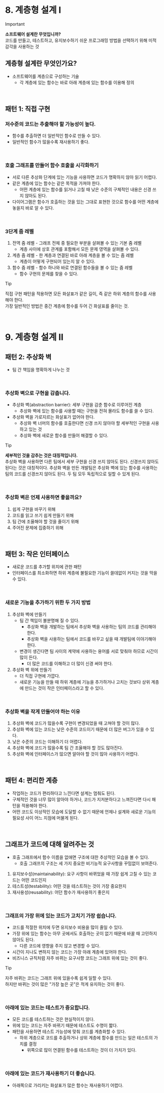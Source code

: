 # 8. 계층형 설계 Ⅰ

> [!IMPORTANT]  
> **소프트웨어 설계란 무엇입니까?**  
> 코드를 만들고, 테스트하고, 유지보수하기 쉬운 프로그래밍 방법을 선택하기 위해 미적 감각을 사용하는 것

## 계층형 설계란 무엇인가요?

- 소프트웨어를 계층으로 구성하는 기술
  - 각 계층에 있는 함수는 바로 아래 계층에 있는 함수를 이용해 정의

&nbsp;

## 패턴 1: 직접 구현

### 저수준의 코드는 추출해야 할 가능성이 높다.

- 함수를 추출하면 더 일반적인 함수로 만들 수 있다.
- 일반적인 함수가 많을수록 재사용하기 좋다.

&nbsp;

### 호출 그래프를 만들어 함수 호출을 시각화하기

- 서로 다른 추상화 단계에 있는 기능을 사용하면 코드가 명확하지 않아 읽기 어렵다.
- 같은 계층에 있는 함수는 같은 목적을 가져야 한다.
  - 어떤 계층에 있는 함수를 읽거나 고칠 때 낮은 수준의 구체적인 내용은 신경 쓰지 않아도 된다.
- 다이어그램은 함수가 호출하는 것을 있는 그대로 표현한 것으로 함수를 어떤 계층에 놓을지 바로 알 수 있다.

&nbsp;

### 3단계 줌 레벨

1. 전역 줌 레벨 - 그래프 전체 중 필요한 부분을 살펴볼 수 있는 기본 줌 레벨
   - 계층 사이에 상호 관계를 포함해서 모든 문제 영역을 살펴볼 수 있다.
2. 계층 줌 레벨 - 한 계층과 연결된 바로 아래 계층을 볼 수 있는 줌 레벨
   - 계층이 어떻게 구현되어 있는지 알 수 있다.
3. 함수 줌 레벨 - 함수 하나와 바로 연결된 함수들을 볼 수 있는 줌 레벨
   - 함수 구현의 문제를 찾을 수 있다.

> [!TIP]  
> 직접 구현 패턴을 적용하면 모든 화살표가 같은 길이, 즉 같은 하위 계층의 함수를 사용해야 한다.  
> 가장 일반적인 방법은 중간 계층에 함수를 두어 긴 화살표를 줄이는 것.

&nbsp;

# 9. 계층형 설계 Ⅱ

## 패턴 2: 추상화 벽

- 팀 간 책임을 명확하게 나누는 것

&nbsp;

### 추상화 벽으로 구현을 감춥니다.

- 추상화 벽(abstraction barrier): 세부 구현을 감춘 함수로 이루어진 계층
  - 추상화 벽에 있는 함수를 사용할 때는 구현을 전혀 몰라도 함수를 쓸 수 있다.
- 추상화 벽을 가로지르는 화살표가 없어야 한다.
  - 추상화 벽 너머의 함수를 호출한다면 신경 쓰지 않아야 할 세부적인 구현을 사용하고 있는 것
  - 추상화 벽에 새로운 함수를 만들어 해결할 수 있다.

> [!TIP]  
> **세부적인 것을 감추는 것은 대칭적입니다.**  
> 추상화 벽을 사용하면 다른 팀에서 세부 구현을 신경 쓰지 않아도 된다. 신경쓰지 않아도 된다는 것은 대칭적이다.
> 추상화 벽을 만든 개발팀은 추상화 벽에 있는 함수를 사용하는 팀의 코드를 신경쓰지 않아도 된다. 두 팀 모두 독립적으로 일할 수 있게 된다.

&nbsp;

### 추상화 벽은 언제 사용하면 좋을까요?

1. 쉽게 구현을 바꾸기 위해
2. 코드를 읽고 쓰기 쉽게 만들기 위해
3. 팀 간에 조율해야 할 것을 줄이기 위해
4. 주어진 문제에 집중하기 위해

&nbsp;

## 패턴 3: 작은 인터페이스

- 새로운 코드를 추가할 위치에 관한 패턴
- 인터페이스를 최소화하면 하위 계층에 불필요한 기능이 쓸데없이 커지는 것을 막을 수 있다.

&nbsp;

### 새로운 기능을 추가하기 위한 두 가지 방법

1. 추상화 벽에 만들기
   - 팀 간 책임이 불분명해 질 수 있다.
     - 추상화 벽을 개발하는 팀에서 추상화 벽을 사용하는 팀의 코드를 관리해야 한다.
     - 추상화 벽을 사용하는 팀에서 코드를 바꾸고 싶을 때 개발팀에 이야기해야 한다.
   - 변경이 생긴다면 팀 사이의 계약에 사용하는 용어를 서로 맞춰야 하므로 시간이 많이 든다.
     - 더 많은 코드를 이해하고 더 많이 신경 써야 한다.
2. 추상화 벽 위에 만들기
   - 더 직접 구현에 가깝다.
   - 새로운 기능을 만들 때 하위 계층에 기능을 추가하거나 고치는 것보다 상위 계층에 만드는 것이 작은 인터페이스라고 할 수 있다.

&nbsp;

### 추상화 벽을 작게 만들어야 하는 이유

1. 추상화 벽에 코드가 많을수록 구현이 변경되었을 때 고쳐야 할 것이 많다.
2. 추상화 벽에 있는 코드는 낮은 수준의 코드이기 때문에 더 많은 버그가 있을 수 있다.
3. 낮은 수준의 코드는 이해하기 더 어렵다.
4. 추상화 벽에 코드가 많을수록 팀 간 조율해야 할 것도 많아진다.
5. 추상화 벽에 인터페이스가 많으면 알아야 할 것이 많아 사용하기 어렵다.

&nbsp;

## 패턴 4: 편리한 계층

- 작업하는 코드가 편리하다고 느낀다면 설계는 멈춰도 된다.
- 구체적인 것을 너무 많이 알아야 하거나, 코드가 지저분하다고 느껴진다면 다시 패턴을 적용해야 한다.
- 어떤 코드도 이상적인 모습에 도달할 수 없기 때문에 언제나 설계와 새로운 기능의 필요성 사이 어느 지점에 머물게 된다.

&nbsp;

## 그래프가 코드에 대해 알려주는 것

- 호출 그래프에서 함수 이름을 없애면 구조에 대한 추상적인 모습을 볼 수 있다.
  - 호출 그래프의 구조는 세 가지 중요한 비기능적 요구사항을 꾸밈없이 보여준다.

1. 유지보수성(maintainability): 요구 사항이 바뀌었을 때 가장 쉽게 고칠 수 있는 코드는 어떤 코드인지
2. 테스트성(testability): 어떤 것을 테스트하는 것이 가장 중요한지
3. 재사용성(reusability): 어던 함수가 재사용하기 좋은지

&nbsp;

### 그래프의 가장 위에 있는 코드가 고치기 가장 쉽습니다.

- 코드를 적절한 위치에 두면 유지보수 비용을 많이 줄일 수 있다.
- 가장 위에 있는 함수는 아무 곳에서도 호출하는 곳이 없기 때문에 바꿀 때 고민하지 않아도 된다.
  - 다른 코드에 영향을 주지 않고 변경할 수 있다.
- 시간이 지나도 변하지 않는 코드는 가장 아래 계층에 있어야 한다.
- 비즈니스 규칙처럼 자주 바뀌는 요구사항 코드는 그래프 위에 있는 것이 좋다.

> [!TIP]  
> 자주 바뀌는 코드는 그래프 위에 있을수록 쉽게 일할 수 있다.  
> 하지만 바뀌는 것이 많은 "가장 높은 곳"은 적게 유지하는 것이 좋다.

&nbsp;

### 아래에 있는 코드는 테스트가 중요합니다.

- 모든 코드를 테스트하는 것은 현실적이지 않다.
- 위에 있는 코드는 자주 바뀌기 때문에 테스트도 수명이 짧다.
- 패턴을 사용하면 테스트 가능성에 맞춰 코드를 계층화할 수 있다.
  - 하위 계층으로 코드를 추출하거나 상위 계층에 함수를 만드는 일은 테스트의 가치를 결정
    - 위쪽으로 많이 연결된 함수를 테스트하는 것이 더 가치가 있다.

&nbsp;

### 아래에 있는 코드가 재사용하기 더 좋습니다.

- 아래쪽으로 가리키는 화살표가 많은 함수는 재사용하기 어렵다.
